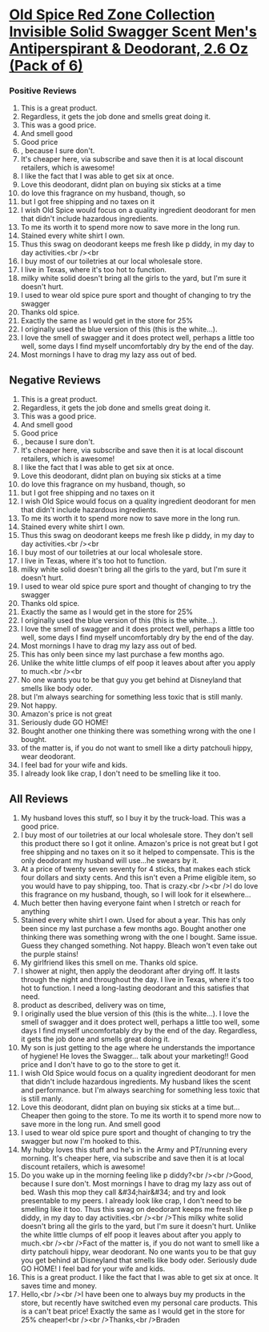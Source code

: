 # [Old Spice Red Zone Collection Invisible Solid Swagger Scent Men&#x27;s Antiperspirant &amp; Deodorant, 2.6 Oz (Pack of 6)](https://products.checkmycream.com/products/Old-Spice-Red-Zone-Collection-Invisible-Solid-Swagger-Scent-Men&#x27;s-Antiperspirant-and-Deodorant-2.6-Oz-(Pack-of-6).html)

### Positive Reviews

<ol>
      <li>This is a great product.  </li>
      <li>Regardless, it gets the job done and smells great doing it.</li>
      <li>This was a good price.</li>
      <li>And smell good</li>
      <li>Good price</li>
      <li>, because I sure don&#x27;t.</li>
      <li>It&#x27;s cheaper here, via subscribe and save then it is at local discount retailers, which is awesome!</li>
      <li>I like the fact that I was able to get six at once.  </li>
      <li>Love this deodorant, didnt plan on buying six sticks at a time</li>
      <li>do love this fragrance on my husband, though, so</li>
      <li>but I got free shipping and no taxes on it</li>
      <li>I wish Old Spice would focus on a quality ingredient deodorant for men that didn&#x27;t include hazardous ingredients.</li>
      <li>To me its worth it to spend more now to save more in the long run.</li>
      <li>Stained every white shirt I own.</li>
      <li>Thus this swag on deodorant keeps me fresh like p diddy, in my day to day activities.&lt;br /&gt;&lt;br</li>
      <li>I buy most of our toiletries at our local wholesale store.</li>
      <li>I live in Texas, where it&#x27;s too hot to function.</li>
      <li>milky white solid doesn&#x27;t bring all the girls to the yard, but I&#x27;m sure it doesn&#x27;t hurt.</li>
      <li>I used to wear old spice pure sport and thought of changing to try the swagger</li>
      <li>Thanks old spice.</li>
      <li>Exactly the same as I would get in the store for 25%</li>
      <li>I originally used the blue version of this (this is the white...).</li>
      <li>I love the smell of swagger and it does protect well, perhaps a little too well, some days I find myself uncomfortably dry by the end of the day.</li>
      <li>Most mornings I have to drag my lazy ass out of bed.</li>
</ol>


<h2>Negative Reviews</h2>
<ol>
<li> This is a great product.  </li>
<li> Regardless, it gets the job done and smells great doing it.</li>
<li> This was a good price.</li>
<li> And smell good</li>
<li> Good price</li>
<li> , because I sure don&#x27;t.</li>
<li> It&#x27;s cheaper here, via subscribe and save then it is at local discount retailers, which is awesome!</li>
<li> I like the fact that I was able to get six at once.  </li>
<li> Love this deodorant, didnt plan on buying six sticks at a time</li>
<li> do love this fragrance on my husband, though, so</li>
<li> but I got free shipping and no taxes on it</li>
<li> I wish Old Spice would focus on a quality ingredient deodorant for men that didn&#x27;t include hazardous ingredients.</li>
<li> To me its worth it to spend more now to save more in the long run.</li>
<li> Stained every white shirt I own.</li>
<li> Thus this swag on deodorant keeps me fresh like p diddy, in my day to day activities.&lt;br /&gt;&lt;br</li>
<li> I buy most of our toiletries at our local wholesale store.</li>
<li> I live in Texas, where it&#x27;s too hot to function.</li>
<li> milky white solid doesn&#x27;t bring all the girls to the yard, but I&#x27;m sure it doesn&#x27;t hurt.</li>
<li> I used to wear old spice pure sport and thought of changing to try the swagger</li>
<li> Thanks old spice.</li>
<li> Exactly the same as I would get in the store for 25%</li>
<li> I originally used the blue version of this (this is the white...).</li>
<li> I love the smell of swagger and it does protect well, perhaps a little too well, some days I find myself uncomfortably dry by the end of the day.</li>
<li> Most mornings I have to drag my lazy ass out of bed.</li>
<li> This has only been since my last purchase a few months ago.</li>
<li> Unlike the white little clumps of elf poop it leaves about after you apply to much.&lt;br /&gt;&lt;br</li>
<li> No one wants you to be that guy you get behind at Disneyland that smells like body oder.</li>
<li> but I&#x27;m always searching for something less toxic that is still manly.</li>
<li> Not happy.</li>
<li> Amazon&#x27;s price is not great</li>
<li> Seriously dude GO HOME!</li>
<li> Bought another one thinking there was something wrong with the one I bought.</li>
<li> of the matter is, if you do not want to smell like a dirty patchouli hippy, wear deodorant.  </li>
<li> I feel bad for your wife and kids.</li>
<li> I already look like crap, I don&#x27;t need to be smelling like it too.  </li>
</ol>

<h2>All Reviews</h2>

<ol>
    <li> My husband loves this stuff, so I buy it by the truck-load. This was a good price.</li>
    <li> I buy most of our toiletries at our local wholesale store. They don&#x27;t sell this product there so I got it online. Amazon&#x27;s price is not great but I got free shipping and no taxes on it so it helped to compensate. This is the only deodorant my husband will use...he swears by it.</li>
    <li> At a price of twenty seven seventy for 4 sticks, that makes each stick four dollars and sixty cents.  And this isn&#x27;t even a Prime eligible item, so you would have to pay shipping, too.  That is crazy.&lt;br /&gt;&lt;br /&gt;I do love this fragrance on my husband, though, so I will look for it elsewhere...</li>
    <li> Much better then having everyone faint when I stretch or reach for anything</li>
    <li> Stained every white shirt I own. Used for about a year. This has only been since my last purchase a few months ago. Bought another one thinking there was something wrong with the one I bought. Same issue. Guess they changed something. Not happy. Bleach won&#x27;t even take out the purple stains!</li>
    <li> My girlfriend likes this smell on me. Thanks old spice.</li>
    <li> I shower at night, then apply the deodorant after drying off. It lasts through the night and throughout the day. I live in Texas, where it&#x27;s too hot to function. I need a long-lasting deodorant and this satisfies that need.</li>
    <li> product as described, delivery was on time,</li>
    <li> I originally used the blue version of this (this is the white...). I love the smell of swagger and it does protect well, perhaps a little too well, some days I find myself uncomfortably dry by the end of the day. Regardless, it gets the job done and smells great doing it.</li>
    <li> My son is just getting to the age where he understands the importance of hygiene!  He loves the Swagger... talk about your marketing!!  Good price and I don&#x27;t have to go to the store to get it.</li>
    <li> I wish Old Spice would focus on a quality ingredient deodorant for men that didn&#x27;t include hazardous ingredients. My husband likes the scent and performance. but I&#x27;m always searching for something less toxic that is still manly.</li>
    <li> Love this deodorant, didnt plan on buying six sticks at a time but... Cheaper then going to the store. To me its worth it to spend more now to save more in the long run. And smell good</li>
    <li> I used to wear old spice pure sport and thought of changing to try the swagger but now I&#x27;m hooked to this.</li>
    <li> My hubby loves this stuff and he&#x27;s in the Army and PT/running every morning. It&#x27;s cheaper here, via subscribe and save then it is at local discount retailers, which is awesome!</li>
    <li> Do you wake up in the morning feeling like p diddy?&lt;br /&gt;&lt;br /&gt;Good, because I sure don&#x27;t. Most mornings I have to drag my lazy ass out of bed. Wash this mop they call &amp;#34;hair&amp;#34; and try and look presentable to my peers. I already look like crap, I don&#x27;t need to be smelling like it too.  Thus this swag on deodorant keeps me fresh like p diddy, in my day to day activities.&lt;br /&gt;&lt;br /&gt;This milky white solid doesn&#x27;t bring all the girls to the yard, but I&#x27;m sure it doesn&#x27;t hurt. Unlike the white little clumps of elf poop it leaves about after you apply to much.&lt;br /&gt;&lt;br /&gt;Fact of the matter is, if you do not want to smell like a dirty patchouli hippy, wear deodorant.  No one wants you to be that guy you get behind at Disneyland that smells like body oder. Seriously dude GO HOME! I feel bad for your wife and kids.</li>
    <li> This is a great product.  I like the fact that I was able to get six at once.  It saves time and money.</li>
    <li> Hello,&lt;br /&gt;&lt;br /&gt;I have been one to always buy my products in the store, but recently have switched even my personal care products. This is a can&#x27;t beat price! Exactly the same as I would get in the store for 25% cheaper!&lt;br /&gt;&lt;br /&gt;Thanks,&lt;br /&gt;Braden</li>
</ol>




